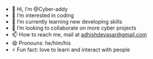 - 👋 Hi, I’m @Cyber-addy
- 👀 I’m interested in coding
- 🌱 I’m currently learning new developing skills
- 💞️ I’m looking to collaborate on more cyber projects
- 📫 How to reach me, mail at adhishdevasar@gmail.com
- 😄 Pronouns: he/him/his
- ⚡ Fun fact: love to learn and interact with people 

<!---
Cyber-addy/Cyber-addy is a ✨ special ✨ repository because its `README.md` (this file) appears on your GitHub profile.
You can click the Preview link to take a look at your changes.
--->
